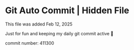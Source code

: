# Git Auto Commit | Hidden File

This file was added Feb 12, 2025

Just for fun and keeping my daily git commit active 🤪

commit number: 411300
